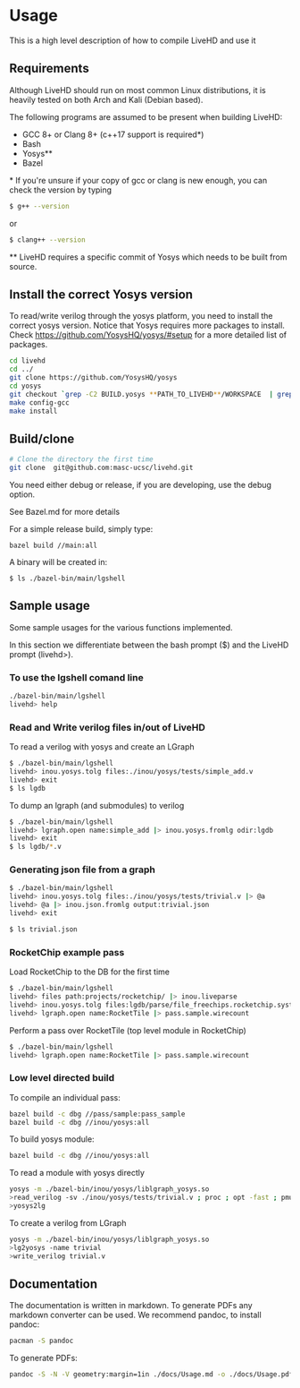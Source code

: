 # Usage

This is a high level description of how to compile LiveHD and use it

## Requirements

Although LiveHD should run on most common Linux distributions, it is heavily tested on both Arch and Kali (Debian based).

The following programs are assumed to be present when building LiveHD:
 - GCC 8+ or Clang 8+ (c++17 support is required*)
 - Bash
 - Yosys**
 - Bazel

\* If you're unsure if your copy of gcc or clang is new enough, you can check the version by typing 
```bash
$ g++ --version
```
or
```bash
$ clang++ --version
```

\*\* LiveHD requires a specific commit of Yosys which needs to be built from source.

## Install the correct Yosys version

To read/write verilog through the yosys platform, you need to install the
correct yosys version.  Notice that Yosys requires more packages to install.
Check https://github.com/YosysHQ/yosys/#setup for a more detailed list of
packages.

```bash
cd livehd
cd ../
git clone https://github.com/YosysHQ/yosys
cd yosys
git checkout `grep -C2 BUILD.yosys **PATH_TO_LIVEHD**/WORKSPACE  | grep commit | cut -d\" -f2`
make config-gcc
make install
```

## Build/clone

```bash
# Clone the directory the first time
git clone  git@github.com:masc-ucsc/livehd.git
```

You need either debug or release, if you are developing, use the debug option.

See Bazel.md for more details

For a simple release build, simply type:

```
bazel build //main:all
```

A binary will be created in:

```
$ ls ./bazel-bin/main/lgshell
```

## Sample usage

Some sample usages for the various functions implemented.

In this section we differentiate between the bash prompt ($) and the LiveHD prompt (livehd>).

### To use the lgshell comand line

```bash
./bazel-bin/main/lgshell
livehd> help
```

### Read and Write verilog files in/out of LiveHD

To read a verilog with yosys and create an LGraph

```bash
$ ./bazel-bin/main/lgshell
livehd> inou.yosys.tolg files:./inou/yosys/tests/simple_add.v
livehd> exit
$ ls lgdb
```

To dump an lgraph (and submodules) to verilog
```bash
$ ./bazel-bin/main/lgshell
livehd> lgraph.open name:simple_add |> inou.yosys.fromlg odir:lgdb
livehd> exit
$ ls lgdb/*.v
```

### Generating json file from a graph

```bash
$ ./bazel-bin/main/lgshell
livehd> inou.yosys.tolg files:./inou/yosys/tests/trivial.v |> @a
livehd> @a |> inou.json.fromlg output:trivial.json
livehd> exit

$ ls trivial.json
```

### RocketChip example pass

Load RocketChip to the DB for the first time
```bash
$ ./bazel-bin/main/lgshell
livehd> files path:projects/rocketchip/ |> inou.liveparse
livehd> inou.yosys.tolg files:lgdb/parse/file_freechips.rocketchip.system.DefaultConfig.v
livehd> lgraph.open name:RocketTile |> pass.sample.wirecount
```

Perform a pass over RocketTile (top level module in RocketChip)
```bash
$ ./bazel-bin/main/lgshell
livehd> lgraph.open name:RocketTile |> pass.sample.wirecount
```

### Low level directed build

To compile an individual pass:

```bash
bazel build -c dbg //pass/sample:pass_sample
bazel build -c dbg //inou/yosys:all
```

To build yosys module:

```bash
bazel build -c dbg //inou/yosys:all
```

To read a module with yosys directly

```bash
yosys -m ./bazel-bin/inou/yosys/liblgraph_yosys.so
>read_verilog -sv ./inou/yosys/tests/trivial.v ; proc ; opt -fast ; pmuxtree ; memory_dff ; memory_share ; memory_collect
>yosys2lg
```

To create a verilog from LGraph

```bash
yosys -m ./bazel-bin/inou/yosys/liblgraph_yosys.so
>lg2yosys -name trivial
>write_verilog trivial.v
```


## Documentation

The documentation is written in markdown. To generate PDFs any markdown converter
can be used. We recommend pandoc, to install pandoc:

```bash
pacman -S pandoc
```

To generate PDFs:

```bash
pandoc -S -N -V geometry:margin=1in ./docs/Usage.md -o ./docs/Usage.pdf
```
